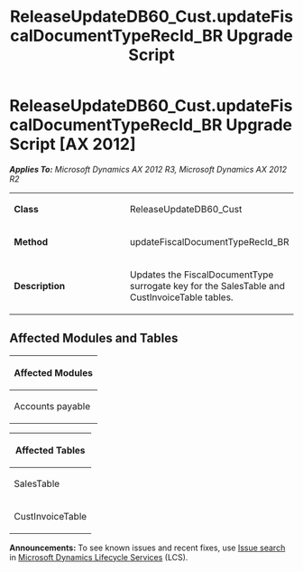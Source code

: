 ﻿---
title: ReleaseUpdateDB60_Cust.updateFiscalDocumentTypeRecId_BR Upgrade Script
TOCTitle: ReleaseUpdateDB60_Cust.updateFiscalDocumentTypeRecId_BR Upgrade Script
ms:assetid: 19478dc8-cc08-2f8f-e9b1-fdf34a799f08
ms:mtpsurl: https://msdn.microsoft.com/en-us/library/JJ718628(v=AX.60)
ms:contentKeyID: 49706912
ms.date: 05/18/2015
mtps_version: v=AX.60
---

# ReleaseUpdateDB60\_Cust.updateFiscalDocumentTypeRecId\_BR Upgrade Script [AX 2012]


_**Applies To:** Microsoft Dynamics AX 2012 R3, Microsoft Dynamics AX 2012 R2_

<table>
<colgroup>
<col style="width: 50%" />
<col style="width: 50%" />
</colgroup>
<tbody>
<tr class="odd">
<td><p><strong>Class</strong></p></td>
<td><p>ReleaseUpdateDB60_Cust</p></td>
</tr>
<tr class="even">
<td><p><strong>Method</strong></p></td>
<td><p>updateFiscalDocumentTypeRecId_BR</p></td>
</tr>
<tr class="odd">
<td><p><strong>Description</strong></p></td>
<td><p>Updates the FiscalDocumentType surrogate key for the SalesTable and CustInvoiceTable tables.</p></td>
</tr>
</tbody>
</table>


## Affected Modules and Tables

<table>
<colgroup>
<col style="width: 100%" />
</colgroup>
<thead>
<tr class="header">
<th><p>Affected Modules</p></th>
</tr>
</thead>
<tbody>
<tr class="odd">
<td><p>Accounts payable</p></td>
</tr>
</tbody>
</table>


<table>
<colgroup>
<col style="width: 100%" />
</colgroup>
<thead>
<tr class="header">
<th><p>Affected Tables</p></th>
</tr>
</thead>
<tbody>
<tr class="odd">
<td><p>SalesTable</p></td>
</tr>
<tr class="even">
<td><p>CustInvoiceTable</p></td>
</tr>
</tbody>
</table>

  
**Announcements:** To see known issues and recent fixes, use [Issue search](http://go.microsoft.com/fwlink/?linkid=389258) in [Microsoft Dynamics Lifecycle Services](http://go.microsoft.com/fwlink/?linkid=306505) (LCS).

